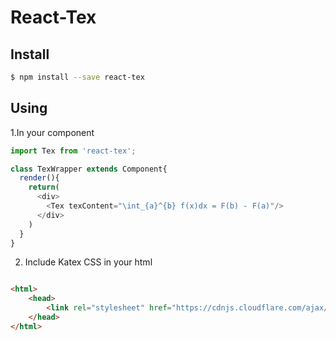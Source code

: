 # React-Tex

## Install

```sh
$ npm install --save react-tex
```

## Using

1.In your component
```js
import Tex from 'react-tex';

class TexWrapper extends Component{
  render(){
    return(
      <div>
        <Tex texContent="\int_{a}^{b} f(x)dx = F(b) - F(a)"/>
      </div>
    )
  }
}
```
2. Include Katex CSS in your html

```html

<html>
    <head>
        <link rel="stylesheet" href="https://cdnjs.cloudflare.com/ajax/libs/KaTeX/0.6.0/katex.min.css">
    </head>
</html>

```
